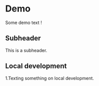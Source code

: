# Demo

Some demo text !

## Subheader

This is a subheader.

## Local development

1.Texting something on local development.
